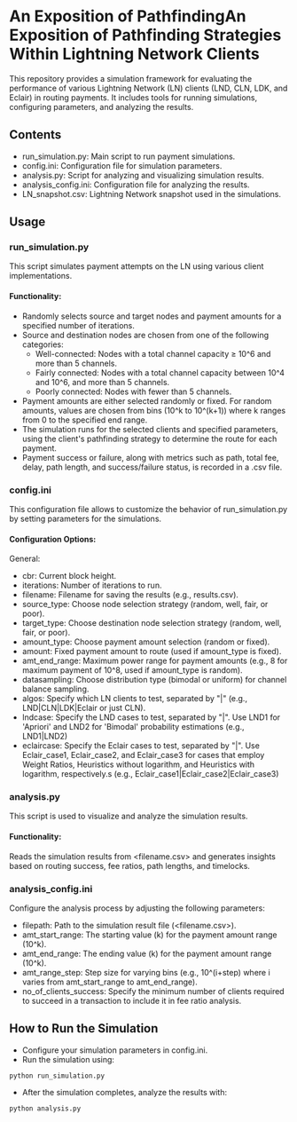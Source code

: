 # An Exposition of PathfindingAn Exposition of Pathfinding Strategies Within Lightning Network Clients

This repository provides a simulation framework for evaluating the performance of various Lightning Network (LN) clients (LND, CLN, LDK, and Eclair) in routing payments. It includes tools for running simulations, configuring parameters, and analyzing the results.

## Contents
* run_simulation.py: Main script to run payment simulations.
* config.ini: Configuration file for simulation parameters.
* analysis.py: Script for analyzing and visualizing simulation results.
* analysis_config.ini: Configuration file for analyzing the results.
* LN_snapshot.csv: Lightning Network snapshot used in the simulations.

## Usage
### run_simulation.py
This script simulates payment attempts on the LN using various client implementations.

#### Functionality:

* Randomly selects source and target nodes and payment amounts for a specified number of iterations.
* Source and destination nodes are chosen from one of the following categories:
  - Well-connected: Nodes with a total channel capacity ≥ 10^6 and more than 5 channels.
  - Fairly connected: Nodes with a total channel capacity between 10^4 and 10^6, and more than 5 channels.
  - Poorly connected: Nodes with fewer than 5 channels.
* Payment amounts are either selected randomly or fixed. For random amounts, values are chosen from bins (10^k to 10^(k+1)) where k ranges from 0 to the specified end range.
* The simulation runs for the selected clients and specified parameters, using the client's pathfinding strategy to determine the route for each payment.
* Payment success or failure, along with metrics such as path, total fee, delay, path length, and success/failure status, is recorded in a <filename>.csv file.

### config.ini
This configuration file allows to customize the behavior of run_simulation.py by setting parameters for the simulations.

#### Configuration Options:
General:
- cbr: Current block height.
- iterations: Number of iterations to run.
- filename: Filename for saving the results (e.g., results.csv).
- source_type: Choose node selection strategy (random, well, fair, or poor).
- target_type: Choose destination node selection strategy (random, well, fair, or poor).
- amount_type: Choose payment amount selection (random or fixed).
- amount: Fixed payment amount to route (used if amount_type is fixed).
- amt_end_range: Maximum power range for payment amounts (e.g., 8 for maximum payment of 10^8, used if amount_type is random).
- datasampling: Choose distribution type (bimodal or uniform) for channel balance sampling.
- algos: Specify which LN clients to test, separated by "|" (e.g., LND|CLN|LDK|Eclair or just CLN).
- lndcase: Specify the LND cases to test, separated by "|". Use LND1 for 'Apriori' and LND2 for 'Bimodal' probability estimations (e.g., LND1|LND2)
- eclaircase: Specify the Eclair cases to test, separated by "|". Use Eclair_case1, Eclair_case2, and Eclair_case3 for cases that employ Weight Ratios, Heuristics without logarithm, and
  Heuristics with logarithm, respectively.s (e.g., Eclair_case1|Eclair_case2|Eclair_case3)

### analysis.py
This script is used to visualize and analyze the simulation results.

#### Functionality:

Reads the simulation results from <filename.csv> and generates insights based on routing success, fee ratios, path lengths, and timelocks.

### analysis_config.ini
Configure the analysis process by adjusting the following parameters:

- filepath: Path to the simulation result file (<filename.csv>).
- amt_start_range: The starting value (k) for the payment amount range (10^k).
- amt_end_range: The ending value (k) for the payment amount range (10^k).
- amt_range_step: Step size for varying bins (e.g., 10^(i+step) where i varies from amt_start_range to amt_end_range).
- no_of_clients_success: Specify the minimum number of clients required to succeed in a transaction to include it in fee ratio analysis.

## How to Run the Simulation
* Configure your simulation parameters in config.ini.
* Run the simulation using:
```
python run_simulation.py
```
* After the simulation completes, analyze the results with:
```
python analysis.py
```
        
